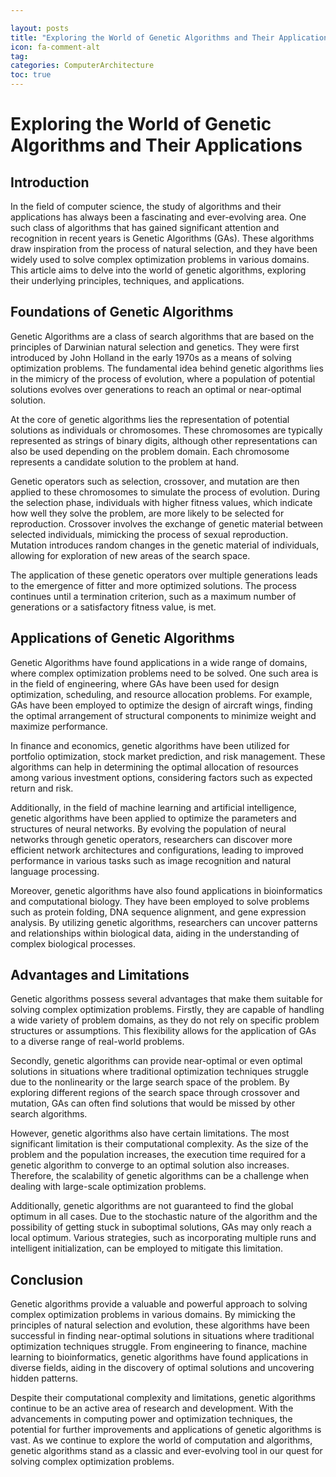 ```yaml
---

layout: posts
title: "Exploring the World of Genetic Algorithms and Their Applications"
icon: fa-comment-alt
tag:      
categories: ComputerArchitecture
toc: true
---
```




# Exploring the World of Genetic Algorithms and Their Applications

## Introduction

In the field of computer science, the study of algorithms and their applications has always been a fascinating and ever-evolving area. One such class of algorithms that has gained significant attention and recognition in recent years is Genetic Algorithms (GAs). These algorithms draw inspiration from the process of natural selection, and they have been widely used to solve complex optimization problems in various domains. This article aims to delve into the world of genetic algorithms, exploring their underlying principles, techniques, and applications.

## Foundations of Genetic Algorithms

Genetic Algorithms are a class of search algorithms that are based on the principles of Darwinian natural selection and genetics. They were first introduced by John Holland in the early 1970s as a means of solving optimization problems. The fundamental idea behind genetic algorithms lies in the mimicry of the process of evolution, where a population of potential solutions evolves over generations to reach an optimal or near-optimal solution.

At the core of genetic algorithms lies the representation of potential solutions as individuals or chromosomes. These chromosomes are typically represented as strings of binary digits, although other representations can also be used depending on the problem domain. Each chromosome represents a candidate solution to the problem at hand.

Genetic operators such as selection, crossover, and mutation are then applied to these chromosomes to simulate the process of evolution. During the selection phase, individuals with higher fitness values, which indicate how well they solve the problem, are more likely to be selected for reproduction. Crossover involves the exchange of genetic material between selected individuals, mimicking the process of sexual reproduction. Mutation introduces random changes in the genetic material of individuals, allowing for exploration of new areas of the search space.

The application of these genetic operators over multiple generations leads to the emergence of fitter and more optimized solutions. The process continues until a termination criterion, such as a maximum number of generations or a satisfactory fitness value, is met.

## Applications of Genetic Algorithms

Genetic Algorithms have found applications in a wide range of domains, where complex optimization problems need to be solved. One such area is in the field of engineering, where GAs have been used for design optimization, scheduling, and resource allocation problems. For example, GAs have been employed to optimize the design of aircraft wings, finding the optimal arrangement of structural components to minimize weight and maximize performance.

In finance and economics, genetic algorithms have been utilized for portfolio optimization, stock market prediction, and risk management. These algorithms can help in determining the optimal allocation of resources among various investment options, considering factors such as expected return and risk.

Additionally, in the field of machine learning and artificial intelligence, genetic algorithms have been applied to optimize the parameters and structures of neural networks. By evolving the population of neural networks through genetic operators, researchers can discover more efficient network architectures and configurations, leading to improved performance in various tasks such as image recognition and natural language processing.

Moreover, genetic algorithms have also found applications in bioinformatics and computational biology. They have been employed to solve problems such as protein folding, DNA sequence alignment, and gene expression analysis. By utilizing genetic algorithms, researchers can uncover patterns and relationships within biological data, aiding in the understanding of complex biological processes.

## Advantages and Limitations

Genetic algorithms possess several advantages that make them suitable for solving complex optimization problems. Firstly, they are capable of handling a wide variety of problem domains, as they do not rely on specific problem structures or assumptions. This flexibility allows for the application of GAs to a diverse range of real-world problems.

Secondly, genetic algorithms can provide near-optimal or even optimal solutions in situations where traditional optimization techniques struggle due to the nonlinearity or the large search space of the problem. By exploring different regions of the search space through crossover and mutation, GAs can often find solutions that would be missed by other search algorithms.

However, genetic algorithms also have certain limitations. The most significant limitation is their computational complexity. As the size of the problem and the population increases, the execution time required for a genetic algorithm to converge to an optimal solution also increases. Therefore, the scalability of genetic algorithms can be a challenge when dealing with large-scale optimization problems.

Additionally, genetic algorithms are not guaranteed to find the global optimum in all cases. Due to the stochastic nature of the algorithm and the possibility of getting stuck in suboptimal solutions, GAs may only reach a local optimum. Various strategies, such as incorporating multiple runs and intelligent initialization, can be employed to mitigate this limitation.

## Conclusion

Genetic algorithms provide a valuable and powerful approach to solving complex optimization problems in various domains. By mimicking the principles of natural selection and evolution, these algorithms have been successful in finding near-optimal solutions in situations where traditional optimization techniques struggle. From engineering to finance, machine learning to bioinformatics, genetic algorithms have found applications in diverse fields, aiding in the discovery of optimal solutions and uncovering hidden patterns.

Despite their computational complexity and limitations, genetic algorithms continue to be an active area of research and development. With the advancements in computing power and optimization techniques, the potential for further improvements and applications of genetic algorithms is vast. As we continue to explore the world of computation and algorithms, genetic algorithms stand as a classic and ever-evolving tool in our quest for solving complex optimization problems.